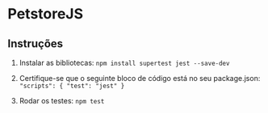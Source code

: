 # PetstoreJS

## Instruções

1. Instalar as bibliotecas: `npm install supertest jest --save-dev`

2. Certifique-se que o seguinte bloco de código está no seu package.json:
`
"scripts": {
    "test": "jest"
  }
`

3. Rodar os testes: `npm test`

